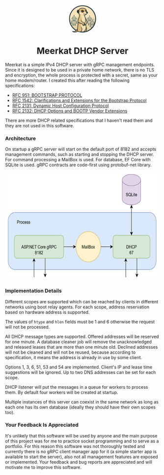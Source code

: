 <p align="center">
  <img src="./meerkat-logo.png" alt="Logo" width="90">
</p>
<h1 align="center">
  Meerkat DHCP Server
</h1>

Meerkat is a simple IPv4 DHCP server with gRPC management endpoints. Since it is designed to be used in a private home network, there is no TLS and encryption, the whole process is protected with a secret, same as your home modem/router. I created this after reading the following specifications:

- [RFC 951: BOOTSTRAP PROTOCOL](https://datatracker.ietf.org/doc/html/rfc951) 
- [RFC 1542: Clarifications and Extensions for the Bootstrap Protocol](https://datatracker.ietf.org/doc/html/rfc951) 
- [RFC 2131: Dynamic Host Configuration Protocol](https://datatracker.ietf.org/doc/html/rfc951) 
- [RFC 2132: DHCP Options and BOOTP Vendor Extensions](https://datatracker.ietf.org/doc/html/rfc951) 

There are more DHCP related specifications that I haven't read them and they are not used in this software.

### Architecture

On startup a gRPC server will start on the default port of 8182 and accepts management commands, such as starting and stopping the DHCP server. For command processing a MailBox is used. For database, EF Core with SQLite is used. gRPC contracts are code-first using protobuf-net library.

<img src="./arch.png" height="350">

### Implementation Details

Different scopes are supported which can be reached by clients in different networks using boot relay agents. For each scope, address reservation based on hardware address is supported.

The values of `htype` and `hlen` fields must be 1 and 6 otherwise the request will not be processed.

All DHCP message types are supported. Offered addresses will be reserved for one minute. A database cleaner job will remove the unacknowledged and released leases that are more than one minute old. Declined addresses will not be cleaned and will not be reused, because according to specification, it means the address is already in use by some client.

Options 1, 3, 6, 51, 53 and 54 are implemented. Client's IP and lease time suggestions will be ignored. Up to two DNS addresses can be set for each scope.

DHCP listener will put the messages in a queue for workers to process them. By default four workers will be created at startup.

Multiple instances of this server can coexist in the same network as long as each one has its own database (ideally they should have their own scopes too).

### Your Feedback Is Appreciated

It's unlikely that this software will be used by anyone and the main purpose of this project was for me to practice socket programming and to serve as a portfolio. For this reason this software was not thoroughly tested and currently there is no gRPC client manager app for it (a simple starter app is available to start the server), also not all management features are exposed or implemented. Your feedback and bug reports are appreciated and will motivate me to improve this software.
